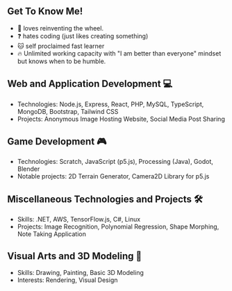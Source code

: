 ## Get To Know Me!
- 🔭 loves reinventing the wheel.
- ❓ hates coding (just likes creating something)
- :cat: self proclaimed fast learner
- :fire: Unlimited working capacity with "I am better than everyone" mindset but knows when to be humble.


## Web and Application Development 💻
- Technologies: Node.js, Express, React, PHP, MySQL, TypeScript, MongoDB, Bootstrap, Tailwind CSS
- Projects: Anonymous Image Hosting Website, Social Media Post Sharing

## Game Development 🎮
- Technologies: Scratch, JavaScript (p5.js), Processing (Java), Godot, Blender
- Notable projects: 2D Terrain Generator, Camera2D Library for p5.js

## Miscellaneous Technologies and Projects 🛠️
- Skills: .NET, AWS, TensorFlow.js, C#, Linux
- Projects: Image Recognition, Polynomial Regression, Shape Morphing, Note Taking Application

## Visual Arts and 3D Modeling 🎨
- Skills: Drawing, Painting, Basic 3D Modeling
- Interests: Rendering, Visual Design
